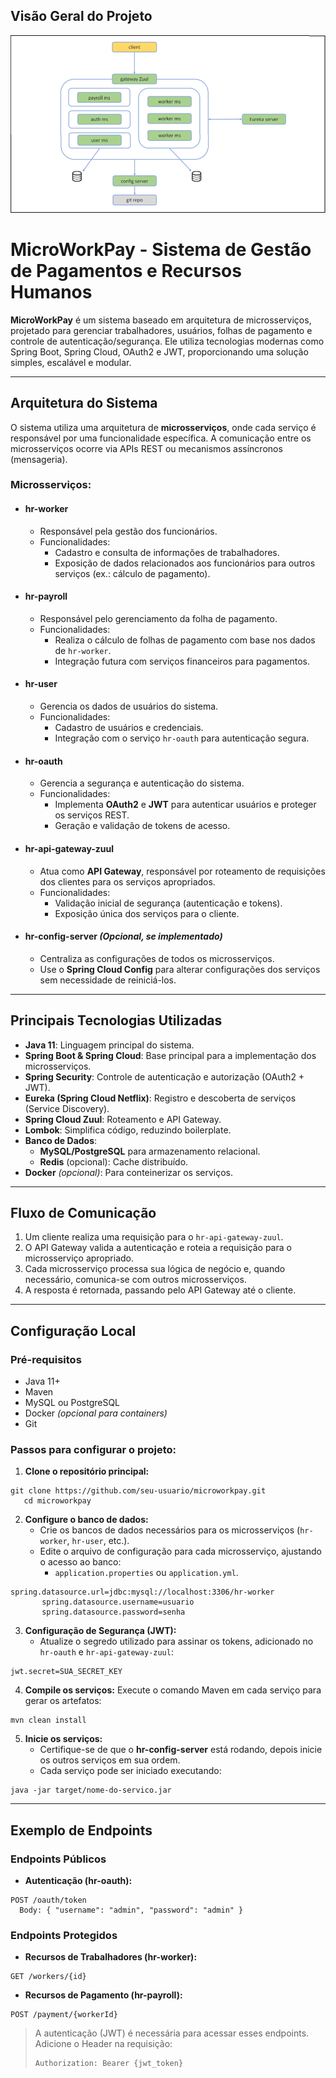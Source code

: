 ## Visão Geral do Projeto

![Visão do Projeto](/img/img.png)


# MicroWorkPay - Sistema de Gestão de Pagamentos e Recursos Humanos

**MicroWorkPay** é um sistema baseado em arquitetura de microsserviços, projetado para gerenciar trabalhadores, usuários, folhas de pagamento e controle de autenticação/segurança. Ele utiliza tecnologias modernas como Spring Boot, Spring Cloud, OAuth2 e JWT, proporcionando uma solução simples, escalável e modular.

---

## **Arquitetura do Sistema**

O sistema utiliza uma arquitetura de **microsserviços**, onde cada serviço é responsável por uma funcionalidade específica. A comunicação entre os microsserviços ocorre via APIs REST ou mecanismos assíncronos (mensageria).

### **Microsserviços**:

- #### **hr-worker**
  - Responsável pela gestão dos funcionários.
  - Funcionalidades:
    - Cadastro e consulta de informações de trabalhadores.
    - Exposição de dados relacionados aos funcionários para outros serviços (ex.: cálculo de pagamento).
  
- #### **hr-payroll**
  - Responsável pelo gerenciamento da folha de pagamento.
  - Funcionalidades:
    - Realiza o cálculo de folhas de pagamento com base nos dados de `hr-worker`.
    - Integração futura com serviços financeiros para pagamentos.

- #### **hr-user**
  - Gerencia os dados de usuários do sistema.
  - Funcionalidades:
    - Cadastro de usuários e credenciais.
    - Integração com o serviço `hr-oauth` para autenticação segura.

- #### **hr-oauth**
  - Gerencia a segurança e autenticação do sistema.
  - Funcionalidades:
    - Implementa **OAuth2** e **JWT** para autenticar usuários e proteger os serviços REST.
    - Geração e validação de tokens de acesso.

- #### **hr-api-gateway-zuul**
  - Atua como **API Gateway**, responsável por roteamento de requisições dos clientes para os serviços apropriados.
  - Funcionalidades:
    - Validação inicial de segurança (autenticação e tokens).
    - Exposição única dos serviços para o cliente.

- #### **hr-config-server** *(Opcional, se implementado)*
  - Centraliza as configurações de todos os microsserviços.
  - Use o **Spring Cloud Config** para alterar configurações dos serviços sem necessidade de reiniciá-los.

---

## **Principais Tecnologias Utilizadas**

- **Java 11**: Linguagem principal do sistema.
- **Spring Boot & Spring Cloud**: Base principal para a implementação dos microsserviços.
- **Spring Security**: Controle de autenticação e autorização (OAuth2 + JWT).
- **Eureka (Spring Cloud Netflix)**: Registro e descoberta de serviços (Service Discovery).
- **Spring Cloud Zuul**: Roteamento e API Gateway.
- **Lombok**: Simplifica código, reduzindo boilerplate.
- **Banco de Dados**:
  - **MySQL/PostgreSQL** para armazenamento relacional.
  - **Redis** (opcional): Cache distribuído.
- **Docker** *(opcional)*: Para conteinerizar os serviços.

---

## **Fluxo de Comunicação**

1. Um cliente realiza uma requisição para o `hr-api-gateway-zuul`.
2. O API Gateway valida a autenticação e roteia a requisição para o microsserviço apropriado.
3. Cada microsserviço processa sua lógica de negócio e, quando necessário, comunica-se com outros microsserviços.
4. A resposta é retornada, passando pelo API Gateway até o cliente.

---

## **Configuração Local**

### **Pré-requisitos**
- Java 11+
- Maven
- MySQL ou PostgreSQL
- Docker *(opcional para containers)*
- Git

### **Passos para configurar o projeto:**

1. **Clone o repositório principal:**
```shell script
git clone https://github.com/seu-usuario/microworkpay.git
   cd microworkpay
```

2. **Configure o banco de dados:**
   - Crie os bancos de dados necessários para os microsserviços (`hr-worker`, `hr-user`, etc.).
   - Edite o arquivo de configuração para cada microsserviço, ajustando o acesso ao banco:
     - `application.properties` ou `application.yml`.
```properties
spring.datasource.url=jdbc:mysql://localhost:3306/hr-worker
       spring.datasource.username=usuario
       spring.datasource.password=senha
```

3. **Configuração de Segurança (JWT):**
   - Atualize o segredo utilizado para assinar os tokens, adicionado no `hr-oauth` e `hr-api-gateway-zuul`:
```properties
jwt.secret=SUA_SECRET_KEY
```

4. **Compile os serviços:**
   Execute o comando Maven em cada serviço para gerar os artefatos:
```shell script
mvn clean install
```

5. **Inicie os serviços:**
   - Certifique-se de que o **hr-config-server** está rodando, depois inicie os outros serviços em sua ordem.
   - Cada serviço pode ser iniciado executando:
```shell script
java -jar target/nome-do-servico.jar
```

---

## **Exemplo de Endpoints**

### **Endpoints Públicos**

- **Autenticação (hr-oauth):**
```
POST /oauth/token
  Body: { "username": "admin", "password": "admin" }
```

### **Endpoints Protegidos**

- **Recursos de Trabalhadores (hr-worker):**
```
GET /workers/{id}
```
- **Recursos de Pagamento (hr-payroll):**
```
POST /payment/{workerId}
```

> A autenticação (JWT) é necessária para acessar esses endpoints. Adicione o Header na requisição:
> ```
> Authorization: Bearer {jwt_token}
> ```

